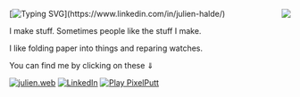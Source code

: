 <a href="https://www.linkedin.com/in/julien-halde/"><img align="right" src="https://github.com/user-attachments/assets/9147767f-0c3c-4ecf-8ddc-42d6f9d11e27"></a>

[![Typing SVG](https://readme-typing-svg.herokuapp.com?font=roboto&color=%23DF8E24&size=18&vCenter=true&height=16&lines=Hi+there%2C+I'm+julien.;I'm+a+software+developer.;I+dabble+in+blockchain.;I+use+arch+btw.)](https://www.linkedin.com/in/julien-halde/)

I make stuff. Sometimes people like the stuff I make.

I like folding paper into things and reparing watches.

You can find me by clicking on these  ⇓

[![julien.web](https://img.shields.io/badge/julien.web-252422?style=for-the-badge&logoColor=white&logo=data)](https://gregster31.github.io/)
[![LinkedIn](https://img.shields.io/badge/LinkedIn-%230077B5.svg?&style=for-the-badge&logo=linkedin&logoColor=white)](https://www.linkedin.com/in/julien-halde/)
[![Play PixelPutt](https://img.shields.io/badge/Play%20PixelPutt-%23008000.svg?&style=for-the-badge&logo=golf&logoColor=white)](https://gregster31.github.io/PixelPutt/)
<!--[![YouTube](https://img.shields.io/badge/YouTube-%23FF0000.svg?&style=for-the-badge&logo=youtube&logoColor=white)]()-->
<!--[![Twitter](https://img.shields.io/badge/Twitter-%23229FEC.svg?&style=for-the-badge&logo=twitter&logoColor=white)](https://x.com/s1rGregor)-->

